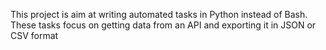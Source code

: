 This project is aim at writing automated tasks in Python instead of Bash. These tasks focus on getting data from an API and exporting it in JSON or CSV format
